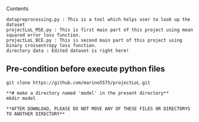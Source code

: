 Contents
```{.Bash}
datapreprocessing.py : This is a tool which helps user to look up the dataset
projectLoL_MSE.py : This is first main part of this project using mean squared error loss function.
projectLoL_BCE.py : This is second main part of this project using binary crossentropy loss function.
directory data : Edited dataset is right here!
```

**Pre-condition before execute python files**
-----------------------------------------
```{.Bash}
git clone https://github.com/marine5575/projectLoL.git

**# make a directory named 'model' in the present directory**
mkdir model

**AFTER DOWNLOAD, PLEASE DO NOT MOVE ANY OF THESE FILES OR DIRECTORYS TO ANOTHER DIRECTORY**
```
